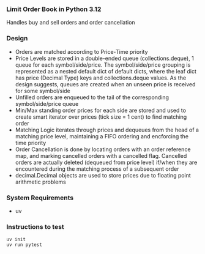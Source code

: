 ### Limit Order Book in Python 3.12

Handles buy and sell orders and order cancellation

### Design
- Orders are matched according to Price-Time priority
- Price Levels are stored in a double-ended queue (collections.deque), 1 queue for each symbol/side/price. The symbol/side/price grouping is represented as a nested default dict of default dicts, where the leaf dict has price (Decimal Type) keys and collections.deque values. As the design suggests, queues are created when an unseen price is received for some symbol/side
- Unfilled orders are enqueued to the tail of the corresponding symbol/side/price queue
- Min/Max standing order prices for each side are stored and used to create smart iterator over prices (tick size = 1 cent) to find matching order
- Matching Logic iterates through prices and dequeues from the head of a matching price level, maintaining a FIFO ordering and encforcing the time priority
- Order Cancellation is done by locating orders with an order reference map, and marking cancelled orders with a cancelled flag. Cancelled orders are actually deleted (dequeued from price level) if/when they are encountered during the matching process of a subsequent order
- decimal.Decimal objects are used to store prices due to floating point arithmetic problems

### System Requirements
- uv
### Instructions to test
```
uv init
uv run pytest
```